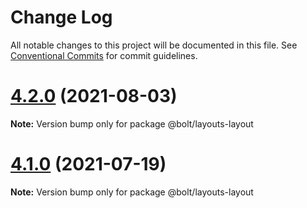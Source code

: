 # Change Log

All notable changes to this project will be documented in this file.
See [Conventional Commits](https://conventionalcommits.org) for commit guidelines.

# [4.2.0](http://github.com/bolt-design-system/bolt/tree/master/layouts/components/bolt-layout/compare/v4.1.1...v4.2.0) (2021-08-03)

**Note:** Version bump only for package @bolt/layouts-layout





# [4.1.0](http://github.com/bolt-design-system/bolt/tree/master/layouts/components/bolt-layout/compare/v4.0.2...v4.1.0) (2021-07-19)

**Note:** Version bump only for package @bolt/layouts-layout
